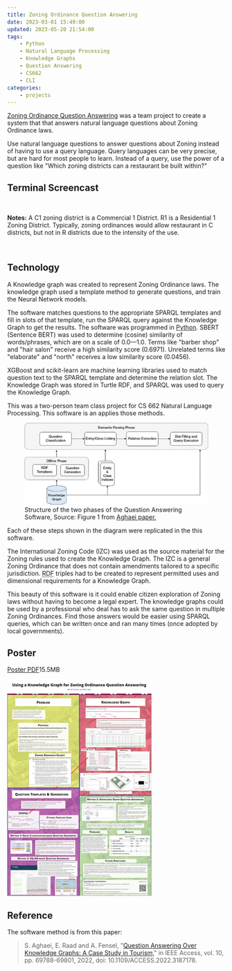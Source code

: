 ```yaml
---
title: Zoning Ordinance Question Answering
date: 2023-03-01 15:49:00
updated: 2023-05-20 21:54:00
tags: 
    - Python
    - Natural Language Processing
    - Knowledge Graphs
    - Question Answering
    - CS662
    - CLI
categories:
    - projects
---
```


[Zoning Ordinance Question Answering](https://github.com/micahcochran/cs662-qa-land-dev-law-sys) was a team project to create a system that that answers natural language questions about Zoning Ordinance laws.  

Use natural language questions to answer questions about Zoning instead of having to use a query language.  Query languages can be very precise, but are hard for most people to learn.  Instead of a query, use the power of a question like "Which zoning districts can a restaurant be built within?"


## Terminal Screencast

<div id="screencast-player"></div>

<br>

**Notes:** A <abbr>C1</abbr> zoning district is a Commercial 1 District.  <abbr>R1</abbr> is a Residential 1 Zoning District.  Typically, zoning ordinances would allow restaurant in <abbr>C</abbr> districts, but not in <abbr>R</abbr> districts due to the intensity of the use. 


<br>

## Technology
A Knowledge graph was created to represent Zoning Ordinance laws.  The knowledge graph used a template method to generate questions, and train the Neural Network models.  

<p>The software matches questions to the appropriate SPARQL templates and fill in slots of that template, run the SPARQL query against the Knowledge Graph to get the results. The software was programmed in <a href="/tags/Python/">Python</a>.  <abbr>SBERT</abbr> (Sentence BERT) was used to determine (cosine) similarity of words/phrases, which are on a scale of 0.0&mdash;1.0. Terms like "barber shop" and "hair salon" receive a high similarity score (0.6971). Unrelated terms like "elaborate" and "north" receives a low similarity score (0.0456).</p>

XGBoost and scikit-learn are machine learning libraries used to match question text to the SPARQL template and determine the relation slot.  The Knowledge Graph was stored in Turtle RDF, and SPARQL was used to query the Knowledge Graph.

<p>This was a two-person team class project for CS&nbsp;662 Natural Language Processing.  This software is an applies those methods.</p>


<figure>
    <img src="/images/qakg-tourism.jpg">
    <figcaption> Structure of the two phases of the Question Answering Software, Source: Figure 1 from <a href="#Reference">Aghaei paper.</a></figcaption>
</figure>


Each of these steps shown in the diagram were replicated in the this software.

The International Zoning Code (<abbr>IZC</abbr>) was used as the source material for the Zoning rules used to create the Knowledge Graph. The <abbr>IZC</abbr> is a general Zoning Ordinance that does not contain amendments tailored to a specific jurisdiction. <abbr title="Resource Description Framework">RDF</abbr> triples had to be created to represent permitted uses and dimensional requirements for a Knowledge Graph.

This beauty of this software is it could enable citizen exploration of Zoning laws without having to become a legal expert.  The knowledge graphs could be used by a professional who deal has to ask the same question in multiple Zoning Ordinances.  Find those answers would be easier using SPARQL queries, which can be written once and ran many times (once adopted by local governments).


## Poster

<a href="https://github.com/micahcochran/cs662-qa-land-dev-law-sys/raw/main/poster/2022-11-29-final-poster.pdf" target="_self">Poster PDF</a>15.5MB

[![Poster](/images/2022-11-29-final-poster.webp)](https://github.com/micahcochran/cs662-qa-land-dev-law-sys/raw/main/poster/2022-11-29-final-poster.pdf)


## Reference
The software method is from this paper:
> S. Aghaei, E. Raad and A. Fensel, "[Question Answering Over Knowledge Graphs: A Case Study in Tourism,](https://ieeexplore.ieee.org/document/9810255)" in IEEE Access, vol. 10, pp. 69788-69801, 2022, doi: 10.1109/ACCESS.2022.3187178.




<script src="/ascii/asciinema-player.min.js"></script>
<script>
    AsciinemaPlayer.create('/ascii/kgqas.cast', document.getElementById('screencast-player'), {
         preload: true,
         theme: "urban",
//         theme: "tango",
    });
</script>